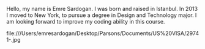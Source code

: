 Hello, my name is Emre Sardogan. I was born and raised in Istanbul. In 2013 I moved to New York, to pursue a degree in Design and Technology major. I am looking forward to improve my coding ability in this course. 

file:///Users/emresardogan/Desktop/Parsons/Documents/US%20VISA/29741-.jpg
